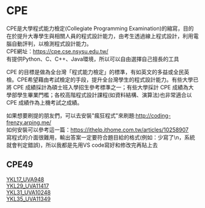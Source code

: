 # CPE
CPE是大學程式能力檢定(Collegiate Programming Examination)的縮寫，目的在於提升大專學生與相關人員的程式設計能力，由考生透過線上程式設計，利用電腦自動評判，以檢測程式設計能力。  
CPE網址：https://cpe.cse.nsysu.edu.tw/  
有提供Python、C、C++、Java環境，所以可以自由選擇自己擅長的工具  

CPE 的目標是做為全台灣「程式能力檢定」的標準，有如英文的多益或全民英檢。CPE希望藉由考試檢定的手段，提升全台灣學生的程式設計能力。有些大學已將 CPE 成績採計為碩士班入學招生參考標準之一；有些大學採計 CPE 成績為大學部學生畢業門檻；各校高階程式設計課程(如資料結構、演算法)也非常適合以 CPE 成績作為上機考試之成績。  

如果想要刷提的朋友們，可以去安裝"瘋狂程式"來刷題:http://coding-frenzy.arping.me/   
如何安裝可以參考這一篇：https://ithelp.ithome.com.tw/articles/10258907   
寫程式的介面很難用，輸出答案一定要符合題目給的格式(例如：少寫了\n，系統就會判定錯誤)，所以我都是先用VS code寫好和修改完再貼上去

## CPE49  
[YKL17_UVA948](https://github.com/Adalyne/CPE/blob/f5498669ac1c81fc171b1f26d2848dc90f3e8fe7/CPE49/YKL17.%20UVA948.md)  
[YKL29_UVA11417](https://github.com/Adalyne/CPE/blob/a8a09f99e1cf222a10f549cfb3861145e14ace55/CPE49/YKL29.UVA11417.md)  
[YKL31_UVA10248](https://github.com/Adalyne/CPE/blob/f22e3e73e4c10385c6c02cc01f7b861270326a33/CPE49/YKL31.UVA10248.md)  
[YKL35_UVA11349](https://github.com/Adalyne/CPE/blob/70004fa874964f530b0df87b93bcd582ae3be319/CPE49/YKL35.UVA11349.md)
